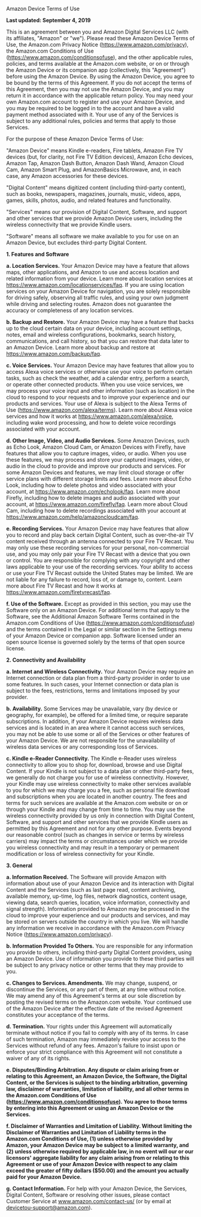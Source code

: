Amazon Device Terms of Use

**Last updated: September 4, 2019**

This is an agreement between you and Amazon Digital Services LLC (with its affiliates, "Amazon" or "we"). Please read these Amazon Device Terms of Use, the Amazon.com Privacy Notice (https://www.amazon.com/privacy), the Amazon.com Conditions of Use (https://www.amazon.com/conditionsofuse), and the other applicable rules, policies, and terms available at the Amazon.com website, or on or through the Amazon Device or its companion app (collectively, this "Agreement") before using the Amazon Device. By using the Amazon Device, you agree to be bound by the terms of this Agreement. If you do not accept the terms of this Agreement, then you may not use the Amazon Device, and you may return it in accordance with the applicable return policy. You may need your own Amazon.com account to register and use your Amazon Device, and you may be required to be logged in to the account and have a valid payment method associated with it. Your use of any of the Services is subject to any additional rules, policies and terms that apply to those Services.

For the purpose of these Amazon Device Terms of Use:

"Amazon Device" means Kindle e-readers, Fire tablets, Amazon Fire TV devices (but, for clarity, not Fire TV Edition devices), Amazon Echo devices, Amazon Tap, Amazon Dash Button, Amazon Dash Wand, Amazon Cloud Cam, Amazon Smart Plug, and AmazonBasics Microwave, and, in each case, any Amazon accessories for these devices.

"Digital Content" means digitized content (including third-party content), such as books, newspapers, magazines, journals, music, videos, apps, games, skills, photos, audio, and related features and functionality.

"Services" means our provision of Digital Content, Software, and support and other services that we provide Amazon Device users, including the wireless connectivity that we provide Kindle users.

"Software" means all software we make available to you for use on an Amazon Device, but excludes third-party Digital Content.

**1\. Features and Software**

**a. Location Services.** Your Amazon Device may have a feature that allows maps, other applications, and Amazon to use and access location and related information from your device. Learn more about location services at https://www.amazon.com/locationservices/faq. If you are using location services on your Amazon Device for navigation, you are solely responsible for driving safely, observing all traffic rules, and using your own judgment while driving and selecting routes. Amazon does not guarantee the accuracy or completeness of any location services.

**b. Backup and Restore.** Your Amazon Device may have a feature that backs up to the cloud certain data on your device, including account settings, notes, email and wireless configurations, bookmarks, search history, communications, and call history, so that you can restore that data later to an Amazon Device. Learn more about backup and restore at https://www.amazon.com/backup/faq.

**c. Voice Services.** Your Amazon Device may have features that allow you to access Alexa voice services or otherwise use your voice to perform certain tasks, such as check the weather, add a calendar entry, perform a search, or operate other connected products. When you use voice services, we may process your voice input and other information (such as location) in the cloud to respond to your requests and to improve your experience and our products and services. Your use of Alexa is subject to the Alexa Terms of Use (https://www.amazon.com/alexa/terms). Learn more about Alexa voice services and how it works at https://www.amazon.com/alexa/voice, including wake word processing, and how to delete voice recordings associated with your account.

**d. Other Image, Video, and Audio Services.** Some Amazon Devices, such as Echo Look, Amazon Cloud Cam, or Amazon Devices with Firefly, have features that allow you to capture images, video, or audio. When you use these features, we may process and store your captured images, video, or audio in the cloud to provide and improve our products and services. For some Amazon Devices and features, we may limit cloud storage or offer service plans with different storage limits and fees. Learn more about Echo Look, including how to delete photos and video associated with your account, at https://www.amazon.com/echolook/faq. Learn more about Firefly, including how to delete images and audio associated with your account, at https://www.amazon.com/firefly/faq. Learn more about Cloud Cam, including how to delete recordings associated with your account at https://www.amazon.com/help/amazoncloudcam/faq.

**e. Recording Services.** Your Amazon Device may have features that allow you to record and play back certain Digital Content, such as over-the-air TV content received through an antenna connected to your Fire TV Recast. You may only use these recording services for your personal, non-commercial use, and you may only pair your Fire TV Recast with a device that you own or control. You are responsible for complying with any copyright and other laws applicable to your use of the recording services. Your ability to access or use your Fire TV Recast outside the United States may be limited. We are not liable for any failure to record, loss of, or damage to, content. Learn more about Fire TV Recast and how it works at https://www.amazon.com/firetvrecast/faq.

**f. Use of the Software.** Except as provided in this section, you may use the Software only on an Amazon Device. For additional terms that apply to the Software, see the Additional Amazon Software Terms contained in the Amazon.com Conditions of Use (https://www.amazon.com/conditionsofuse) and the terms contained in the Legal or similar section in the Settings menu of your Amazon Device or companion app. Software licensed under an open source license is governed solely by the terms of that open source license.

**2\. Connectivity and Availability**

**a. Internet and Wireless Connectivity.** Your Amazon Device may require an Internet connection or data plan from a third-party provider in order to use some features. In such cases, your Internet connection or data plan is subject to the fees, restrictions, terms and limitations imposed by your provider.

**b. Availability.** Some Services may be unavailable, vary (by device or geography, for example), be offered for a limited time, or require separate subscriptions. In addition, if your Amazon Device requires wireless data services and is located in an area where it cannot access such services, you may not be able to use some or all of the Services or other features of your Amazon Device. We are not responsible for the unavailability of wireless data services or any corresponding loss of Services.

**c. Kindle e-Reader Connectivity.** The Kindle e-Reader uses wireless connectivity to allow you to shop for, download, browse and use Digital Content. If your Kindle is not subject to a data plan or other third-party fees, we generally do not charge you for use of wireless connectivity. However, your Kindle may use wireless connectivity to make other services available to you for which we may charge you a fee, such as personal file download and subscriptions when you are located in another country. The fees and terms for such services are available at the Amazon.com website or on or through your Kindle and may change from time to time. You may use the wireless connectivity provided by us only in connection with Digital Content, Software, and support and other services that we provide Kindle users as permitted by this Agreement and not for any other purpose. Events beyond our reasonable control (such as changes in service or terms by wireless carriers) may impact the terms or circumstances under which we provide you wireless connectivity and may result in a temporary or permanent modification or loss of wireless connectivity for your Kindle.

**3\. General**

**a. Information Received.** The Software will provide Amazon with information about use of your Amazon Device and its interaction with Digital Content and the Services (such as last page read, content archiving, available memory, up-time, log files, network diagnostics, content usage, viewing data, search queries, location, voice information, connectivity and signal strength). Information provided to Amazon may be processed in the cloud to improve your experience and our products and services, and may be stored on servers outside the country in which you live. We will handle any information we receive in accordance with the Amazon.com Privacy Notice (https://www.amazon.com/privacy).

**b. Information Provided To Others.** You are responsible for any information you provide to others, including third-party Digital Content providers, using an Amazon Device. Use of information you provide to these third parties will be subject to any privacy notice or other terms that they may provide to you.

**c. Changes to Services. Amendments.** We may change, suspend, or discontinue the Services, or any part of them, at any time without notice. We may amend any of this Agreement's terms at our sole discretion by posting the revised terms on the Amazon.com website. Your continued use of the Amazon Device after the effective date of the revised Agreement constitutes your acceptance of the terms.

**d. Termination.** Your rights under this Agreement will automatically terminate without notice if you fail to comply with any of its terms. In case of such termination, Amazon may immediately revoke your access to the Services without refund of any fees. Amazon's failure to insist upon or enforce your strict compliance with this Agreement will not constitute a waiver of any of its rights.

**e. Disputes/Binding Arbitration. Any dispute or claim arising from or relating to this Agreement, an Amazon Device, the Software, the Digital Content, or the Services is subject to the binding arbitration, governing law, disclaimer of warranties, limitation of liability, and all other terms in the Amazon.com Conditions of Use (https://www.amazon.com/conditionsofuse). You agree to those terms by entering into this Agreement or using an Amazon Device or the Services.**

**f. Disclaimer of Warranties and Limitation of Liability. Without limiting the Disclaimer of Warranties and Limitation of Liability terms in the Amazon.com Conditions of Use, (1) unless otherwise provided by Amazon, your Amazon Device may be subject to a limited warranty, and (2) unless otherwise required by applicable law, in no event will our or our licensors' aggregate liability for any claim arising from or relating to this Agreement or use of your Amazon Device with respect to any claim exceed the greater of fifty dollars ($50.00) and the amount you actually paid for your Amazon Device.**

**g. Contact Information.** For help with your Amazon Device, the Services, Digital Content, Software or resolving other issues, please contact Customer Service at www.amazon.com/contact-us/ (or by email at devicetou-support@amazon.com).